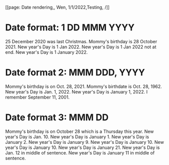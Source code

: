 [[page: Date rendering,, Wen, 1/1/2022,Testing, /]]

# Date format: 1 DD MMM YYYY

25 December 2020 was last Christmas.
Mommy's birthday is 28 October 2021.
New year's Day is 1 Jan 2022.
New year's Day is 1 Jan 2022 not at end.
New year's Day is 1 January 2022.

# Date format 2: MMM DDD, YYYY

Mommy's birthday is on Oct. 28, 2021.
Mommy's birthdate is Oct. 28, 1962.
New year's Day is Jan. 1, 2022.
New year's Day is January 1, 2022.
I remember September 11, 2001.

# Date format 3: MMM DD

Mommy's birthday is on October 28 which is a Thursday this year.
New year's Day is Jan. 10.
New year's Day is January 1.
New year's Day is January 2.
New year's Day is January 9.
New year's Day is January 10.
New year's Day is January 10.
New year's Day is January 21.
New year's Day is Jan. 12 in middle of sentence.
New year's Day is January 11 in middle of sentence.

